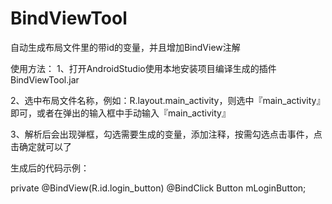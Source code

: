 # BindViewTool
自动生成布局文件里的带id的变量，并且增加BindView注解

使用方法：
1、打开AndroidStudio使用本地安装项目编译生成的插件BindViewTool.jar

2、选中布局文件名称，例如：R.layout.main_activity，则选中『main_activity』即可，或者在弹出的输入框中手动输入『main_activity』

3、解析后会出现弹框，勾选需要生成的变量，添加注释，按需勾选点击事件，点击确定就可以了

生成后的代码示例：

private @BindView(R.id.login_button) @BindClick Button mLoginButton;
